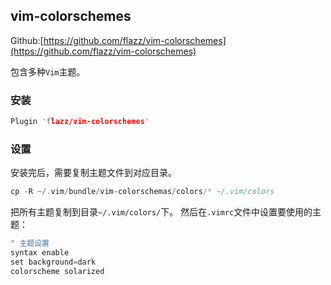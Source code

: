 ## vim-colorschemes

Github:[https://github.com/flazz/vim-colorschemes](https://github.com/flazz/vim-colorschemes)

包含多种`Vim`主题。

### 安装

```c 
Plugin 'flazz/vim-colorschemes'
```

### 设置

安装完后，需要复制主题文件到对应目录。

```c 
cp -R ~/.vim/bundle/vim-colorschemas/colors/* ~/.vim/colors

```

把所有主题复制到目录`~/.vim/colors/`下。
然后在`.vimrc`文件中设置要使用的主题：

```c
" 主题设置
syntax enable
set background=dark
colorscheme solarized
```